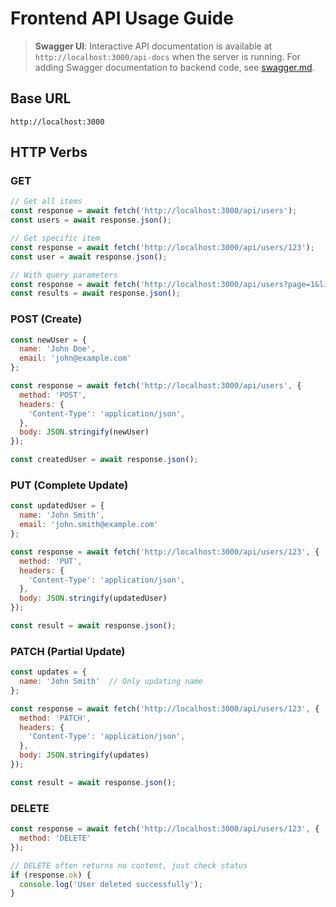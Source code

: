 # Frontend API Usage Guide

> **Swagger UI**: Interactive API documentation is available at `http://localhost:3000/api-docs` when the server is running. For adding Swagger documentation to backend code, see [swagger.md](./swagger.md).

## Base URL
```
http://localhost:3000
```

## HTTP Verbs

### GET
```javascript
// Get all items
const response = await fetch('http://localhost:3000/api/users');
const users = await response.json();

// Get specific item
const response = await fetch('http://localhost:3000/api/users/123');
const user = await response.json();

// With query parameters
const response = await fetch('http://localhost:3000/api/users?page=1&limit=10');
const results = await response.json();
```

### POST (Create)
```javascript
const newUser = {
  name: 'John Doe',
  email: 'john@example.com'
};

const response = await fetch('http://localhost:3000/api/users', {
  method: 'POST',
  headers: {
    'Content-Type': 'application/json',
  },
  body: JSON.stringify(newUser)
});

const createdUser = await response.json();
```

### PUT (Complete Update)
```javascript
const updatedUser = {
  name: 'John Smith',
  email: 'john.smith@example.com'
};

const response = await fetch('http://localhost:3000/api/users/123', {
  method: 'PUT',
  headers: {
    'Content-Type': 'application/json',
  },
  body: JSON.stringify(updatedUser)
});

const result = await response.json();
```

### PATCH (Partial Update)
```javascript
const updates = {
  name: 'John Smith'  // Only updating name
};

const response = await fetch('http://localhost:3000/api/users/123', {
  method: 'PATCH',
  headers: {
    'Content-Type': 'application/json',
  },
  body: JSON.stringify(updates)
});

const result = await response.json();
```

### DELETE
```javascript
const response = await fetch('http://localhost:3000/api/users/123', {
  method: 'DELETE'
});

// DELETE often returns no content, just check status
if (response.ok) {
  console.log('User deleted successfully');
}
```